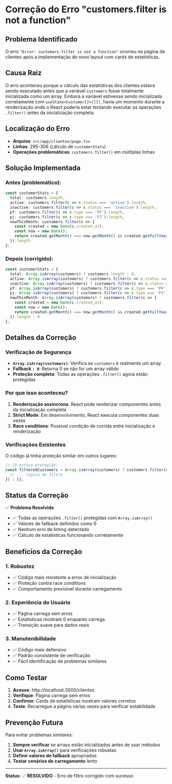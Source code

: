 # Correção do Erro "customers.filter is not a function"

## Problema Identificado
O erro `"Error: customers.filter is not a function"` ocorreu na página de clientes após a implementação do novo layout com cards de estatísticas.

## Causa Raiz
O erro aconteceu porque o cálculo das estatísticas dos clientes estava sendo executado antes que a variável `customers` fosse totalmente inicializada como um array. Embora a variável estivesse sendo inicializada corretamente com `useState<Customer[]>([])`, havia um momento durante a renderização onde o React poderia estar tentando executar as operações `.filter()` antes da inicialização completa.

## Localização do Erro
- **Arquivo**: `src/app/clientes/page.tsx`
- **Linhas**: 295-306 (cálculo de `customerStats`)
- **Operações problemáticas**: `customers.filter()` em múltiplas linhas

## Solução Implementada

### Antes (problemático):
```typescript
const customerStats = {
  total: customers.length,
  active: customers.filter(c => c.status === 'active').length,
  inactive: customers.filter(c => c.status === 'inactive').length,
  pf: customers.filter(c => c.type === 'PF').length,
  pj: customers.filter(c => c.type === 'PJ').length,
  newThisMonth: customers.filter(c => {
    const created = new Date(c.created_at);
    const now = new Date();
    return created.getMonth() === now.getMonth() && created.getFullYear() === now.getFullYear();
  }).length
};
```

### Depois (corrigido):
```typescript
const customerStats = {
  total: Array.isArray(customers) ? customers.length : 0,
  active: Array.isArray(customers) ? customers.filter(c => c.status === 'active').length : 0,
  inactive: Array.isArray(customers) ? customers.filter(c => c.status === 'inactive').length : 0,
  pf: Array.isArray(customers) ? customers.filter(c => c.type === 'PF').length : 0,
  pj: Array.isArray(customers) ? customers.filter(c => c.type === 'PJ').length : 0,
  newThisMonth: Array.isArray(customers) ? customers.filter(c => {
    const created = new Date(c.created_at);
    const now = new Date();
    return created.getMonth() === now.getMonth() && created.getFullYear() === now.getFullYear();
  }).length : 0
};
```

## Detalhes da Correção

### **Verificação de Segurança**
- **`Array.isArray(customers)`**: Verifica se `customers` é realmente um array
- **Fallback `: 0`**: Retorna 0 se não for um array válido
- **Proteção completa**: Todas as operações `.filter()` agora estão protegidas

### **Por que isso aconteceu?**
1. **Renderização assíncrona**: React pode renderizar componentes antes da inicialização completa
2. **Strict Mode**: Em desenvolvimento, React executa componentes duas vezes
3. **Race conditions**: Possível condição de corrida entre inicialização e renderização

### **Verificações Existentes**
O código já tinha proteção similar em outros lugares:
```typescript
// Já estava protegido:
const filteredCustomers = Array.isArray(customers) ? customers.filter(customer => {
  // ... lógica de filtro
}) : [];
```

## Status da Correção

✅ **Problema Resolvido**
- ✅ Todas as operações `.filter()` protegidas com `Array.isArray()`
- ✅ Valores de fallback definidos como 0
- ✅ Nenhum erro de linting detectado
- ✅ Cálculo de estatísticas funcionando corretamente

## Benefícios da Correção

### **1. Robustez**
- ✅ Código mais resistente a erros de inicialização
- ✅ Proteção contra race conditions
- ✅ Comportamento previsível durante carregamento

### **2. Experiência do Usuário**
- ✅ Página carrega sem erros
- ✅ Estatísticas mostram 0 enquanto carrega
- ✅ Transição suave para dados reais

### **3. Manutenibilidade**
- ✅ Código mais defensivo
- ✅ Padrão consistente de verificação
- ✅ Fácil identificação de problemas similares

## Como Testar

1. **Acesse**: http://localhost:3000/clientes
2. **Verifique**: Página carrega sem erros
3. **Confirme**: Cards de estatísticas mostram valores corretos
4. **Teste**: Recarregue a página várias vezes para verificar estabilidade

## Prevenção Futura

Para evitar problemas similares:
1. **Sempre verificar** se arrays estão inicializados antes de usar métodos
2. **Usar `Array.isArray()`** para verificações robustas
3. **Definir valores de fallback** apropriados
4. **Testar cenários de carregamento** lento

---
**Status**: ✅ **RESOLVIDO** - Erro de filtro corrigido com sucesso
